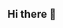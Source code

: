 ## Hi there 👋

<ing src="https://github.com/JuliaRodi/JuliaRodi/blob/main/copi.jpg" alt="The Unlimited">
